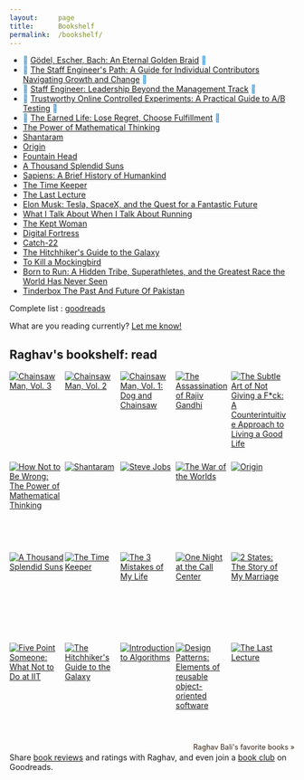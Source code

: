 ```yaml
---
layout:     page
title:      Bookshelf
permalink:  /bookshelf/
---
```


<style type="text/css">
    strong {
        color: #3498db;
        font-weight: 400;
    }
    blockquote {
        padding: 0px 23px;
    }
</style>

- __&#128214; [Gödel, Escher, Bach: An Eternal Golden Braid](https://www.goodreads.com/book/show/24113.G_del_Escher_Bach) &#128214;__
- __&#128214; [The Staff Engineer's Path: A Guide for Individual Contributors Navigating Growth and Change](https://www.goodreads.com/book/show/61058107-the-staff-engineer-s-path) &#128214;__
- __&#128214; [Staff Engineer: Leadership Beyond the Management Track](https://www.goodreads.com/book/show/56481725-staff-engineer) &#128214;__
- __&#128214; [Trustworthy Online Controlled Experiments: A Practical Guide to A/B Testing](https://www.goodreads.com/book/show/51635906-trustworthy-online-controlled-experiments) &#128214;__
- __&#128214; [The Earned Life: Lose Regret, Choose Fulfillment](https://www.goodreads.com/book/show/58735020-the-earned-life) &#128214;__
- [The Power of Mathematical Thinking](https://www.goodreads.com/book/show/18693884-how-not-to-be-wrong)
- [Shantaram](https://www.goodreads.com/book/show/33600.Shantaram)
- [Origin](https://www.goodreads.com/book/show/32315293-origin)
- [Fountain Head](https://www.goodreads.com/book/show/2122.The_Fountainhead)
- [A Thousand Splendid Suns](https://www.goodreads.com/book/show/128029.A_Thousand_Splendid_Suns)
- [Sapiens: A Brief History of Humankind](https://www.goodreads.com/book/show/23692271-sapiens)
- [The Time Keeper](https://www.goodreads.com/book/show/13624688-the-time-keeper)
- [The Last Lecture](https://www.goodreads.com/book/show/40611510-the-last-lecture)
- [Elon Musk: Tesla, SpaceX, and the Quest for a Fantastic Future](https://www.goodreads.com/book/show/25541028-elon-musk)
- [What I Talk About When I Talk About Running](https://www.goodreads.com/book/show/4352812-what-i-talk-about-when-i-talk-about-running)
- [The Kept Woman](https://www.goodreads.com/book/show/28374062-the-kept-woman)
- [Digital Fortress](https://www.goodreads.com/book/show/11125.Digital_Fortress)
- [Catch-22](https://www.goodreads.com/book/show/168668.Catch_22)
- [The Hitchhiker's Guide to the Galaxy](https://www.goodreads.com/book/show/386162.The_Hitchhiker_s_Guide_to_the_Galaxy)
- [To Kill a Mockingbird](https://www.goodreads.com/book/show/8045416-to-kill-a-mockingbird)
- [Born to Run: A Hidden Tribe, Superathletes, and the Greatest Race the World Has Never Seen](https://www.goodreads.com/book/show/6289283-born-to-run)
- [Tinderbox The Past And Future Of Pakistan](https://www.goodreads.com/book/show/10318275-tinderbox-the-past-and-future-of-pakistan)



Complete list : [goodreads](https://www.goodreads.com/review/list/87723774-raghav-bali?ref=nav_mybooks&shelf=read&sort=date_read)

What are you reading currently? [Let me know!](https://twitter.com/rghv_bali)

<style type="text/css" media="screen">
.gr_grid_container {
    /* customize grid container div here. eg: width: 500px; */
}

.gr_grid_book_container {
    /* customize book cover container div here */
    float: left;
    width: 98px;
    height: 160px;
    padding: 0px 0px;
    overflow: hidden;
}
</style>
<div id="gr_grid_widget_1678646552">
<!-- Show static html as a placeholder in case js is not enabled - javascript include will override this if things work -->
<h2>
      <a style="text-decoration: none;" rel="nofollow" href="https://www.goodreads.com/review/list/87723774-raghav-bali?shelf=read&utm_medium=api&utm_source=grid_widget">Raghav's bookshelf: read</a>
</h2>
  <div class="gr_grid_container">
    <div class="gr_grid_book_container"><a title="Chainsaw Man, Vol. 3" rel="nofollow" href="https://www.goodreads.com/book/show/54303329-chainsaw-man-vol-3"><img alt="Chainsaw Man, Vol. 3" border="0" src="https://i.gr-assets.com/images/S/compressed.photo.goodreads.com/books/1606066788l/54303329._SX98_.jpg" /></a></div>
    <div class="gr_grid_book_container"><a title="Chainsaw Man, Vol. 2" rel="nofollow" href="https://www.goodreads.com/book/show/51323367-chainsaw-man-vol-2"><img alt="Chainsaw Man, Vol. 2" border="0" src="https://i.gr-assets.com/images/S/compressed.photo.goodreads.com/books/1595770794l/51323367._SX98_.jpg" /></a></div>
    <div class="gr_grid_book_container"><a title="Chainsaw Man, Vol. 1: Dog and Chainsaw" rel="nofollow" href="https://www.goodreads.com/book/show/55575967-chainsaw-man-vol-1"><img alt="Chainsaw Man, Vol. 1: Dog and Chainsaw" border="0" src="https://i.gr-assets.com/images/S/compressed.photo.goodreads.com/books/1617389215l/55575967._SX98_.jpg" /></a></div>
    <div class="gr_grid_book_container"><a title="The Assassination of Rajiv Gandhi" rel="nofollow" href="https://www.goodreads.com/book/show/31455657-the-assassination-of-rajiv-gandhi"><img alt="The Assassination of Rajiv Gandhi" border="0" src="https://i.gr-assets.com/images/S/compressed.photo.goodreads.com/books/1471320569l/31455657._SX98_.jpg" /></a></div>
    <div class="gr_grid_book_container"><a title="The Subtle Art of Not Giving a F*ck: A Counterintuitive Approach to Living a Good Life" rel="nofollow" href="https://www.goodreads.com/book/show/28257707-the-subtle-art-of-not-giving-a-f-ck"><img alt="The Subtle Art of Not Giving a F*ck: A Counterintuitive Approach to Living a Good Life" border="0" src="https://i.gr-assets.com/images/S/compressed.photo.goodreads.com/books/1465761302l/28257707._SX98_.jpg" /></a></div>
    <div class="gr_grid_book_container"><a title="How Not to Be Wrong: The Power of Mathematical Thinking" rel="nofollow" href="https://www.goodreads.com/book/show/18693884-how-not-to-be-wrong"><img alt="How Not to Be Wrong: The Power of Mathematical Thinking" border="0" src="https://i.gr-assets.com/images/S/compressed.photo.goodreads.com/books/1387726285l/18693884._SX98_.jpg" /></a></div>
    <div class="gr_grid_book_container"><a title="Shantaram" rel="nofollow" href="https://www.goodreads.com/book/show/33600.Shantaram"><img alt="Shantaram" border="0" src="https://i.gr-assets.com/images/S/compressed.photo.goodreads.com/books/1333482282l/33600._SX98_.jpg" /></a></div>
    <div class="gr_grid_book_container"><a title="Steve Jobs" rel="nofollow" href="https://www.goodreads.com/book/show/11084145-steve-jobs"><img alt="Steve Jobs" border="0" src="https://i.gr-assets.com/images/S/compressed.photo.goodreads.com/books/1511288482l/11084145._SX98_.jpg" /></a></div>
    <div class="gr_grid_book_container"><a title="The War of the Worlds" rel="nofollow" href="https://www.goodreads.com/book/show/8909.The_War_of_the_Worlds"><img alt="The War of the Worlds" border="0" src="https://i.gr-assets.com/images/S/compressed.photo.goodreads.com/books/1320391644l/8909._SX98_.jpg" /></a></div>
    <div class="gr_grid_book_container"><a title="Origin (Robert Langdon, #5)" rel="nofollow" href="https://www.goodreads.com/book/show/32315293-origin"><img alt="Origin" border="0" src="https://i.gr-assets.com/images/S/compressed.photo.goodreads.com/books/1498794232l/32315293._SX98_.jpg" /></a></div>
    <div class="gr_grid_book_container"><a title="A Thousand Splendid Suns" rel="nofollow" href="https://www.goodreads.com/book/show/128029.A_Thousand_Splendid_Suns"><img alt="A Thousand Splendid Suns" border="0" src="https://i.gr-assets.com/images/S/compressed.photo.goodreads.com/books/1655336738l/128029._SX98_.jpg" /></a></div>
    <div class="gr_grid_book_container"><a title="The Time Keeper" rel="nofollow" href="https://www.goodreads.com/book/show/13624688-the-time-keeper"><img alt="The Time Keeper" border="0" src="https://i.gr-assets.com/images/S/compressed.photo.goodreads.com/books/1340478576l/13624688._SX98_.jpg" /></a></div>
    <div class="gr_grid_book_container"><a title="The 3 Mistakes of My Life" rel="nofollow" href="https://www.goodreads.com/book/show/3320520-the-3-mistakes-of-my-life"><img alt="The 3 Mistakes of My Life" border="0" src="https://i.gr-assets.com/images/S/compressed.photo.goodreads.com/books/1216107646l/3320520._SX98_.jpg" /></a></div>
    <div class="gr_grid_book_container"><a title="One Night at the Call Center" rel="nofollow" href="https://www.goodreads.com/book/show/105578.One_Night_at_the_Call_Center"><img alt="One Night at the Call Center" border="0" src="https://i.gr-assets.com/images/S/compressed.photo.goodreads.com/books/1320500924l/105578._SX98_.jpg" /></a></div>
    <div class="gr_grid_book_container"><a title="2 States: The Story of My Marriage" rel="nofollow" href="https://www.goodreads.com/book/show/6969361-2-states"><img alt="2 States: The Story of My Marriage" border="0" src="https://i.gr-assets.com/images/S/compressed.photo.goodreads.com/books/1255292027l/6969361._SX98_.jpg" /></a></div>
    <div class="gr_grid_book_container"><a title="Five Point Someone: What Not to Do at IIT" rel="nofollow" href="https://www.goodreads.com/book/show/105576.Five_Point_Someone"><img alt="Five Point Someone: What Not to Do at IIT" border="0" src="https://i.gr-assets.com/images/S/compressed.photo.goodreads.com/books/1298571209l/105576._SX98_.jpg" /></a></div>
    <div class="gr_grid_book_container"><a title="The Hitchhiker's Guide to the Galaxy (The Hitchhiker's Guide to the Galaxy, #1)" rel="nofollow" href="https://www.goodreads.com/book/show/386162.The_Hitchhiker_s_Guide_to_the_Galaxy"><img alt="The Hitchhiker's Guide to the Galaxy" border="0" src="https://i.gr-assets.com/images/S/compressed.photo.goodreads.com/books/1559986152l/386162._SX98_SY160_.jpg" /></a></div>
    <div class="gr_grid_book_container"><a title="Introduction to Algorithms" rel="nofollow" href="https://www.goodreads.com/book/show/108986.Introduction_to_Algorithms"><img alt="Introduction to Algorithms" border="0" src="https://i.gr-assets.com/images/S/compressed.photo.goodreads.com/books/1387741681l/108986._SX98_.jpg" /></a></div>
    <div class="gr_grid_book_container"><a title="Design Patterns: Elements of reusable object-oriented software (Bilingual Edition)" rel="nofollow" href="https://www.goodreads.com/book/show/19788662-design-patterns"><img alt="Design Patterns: Elements of reusable object-oriented software" border="0" src="https://i.gr-assets.com/images/S/compressed.photo.goodreads.com/books/1387710475l/19788662._SX98_.jpg" /></a></div>
    <div class="gr_grid_book_container"><a title="The Last Lecture" rel="nofollow" href="https://www.goodreads.com/book/show/40611510-the-last-lecture"><img alt="The Last Lecture" border="0" src="https://i.gr-assets.com/images/S/compressed.photo.goodreads.com/books/1529682044l/40611510._SX98_.jpg" /></a>
</div>
    <br style="clear: both"/><br/><a class="gr_grid_branding" style="font-size: .9em; color: #382110; text-decoration: none; float: right; clear: both" rel="nofollow" href="https://www.goodreads.com/user/show/87723774-raghav-bali">Raghav Bali's favorite books »</a>
  <noscript><br/>Share <a rel="nofollow" href="/">book reviews</a> and ratings with Raghav, and even join a <a rel="nofollow" href="/group">book club</a> on Goodreads.</noscript>
  </div>

</div>
<script src="https://www.goodreads.com/review/grid_widget/87723774.Raghav's%20bookshelf:%20read?cover_size=medium&hide_link=&hide_title=&num_books=20&order=d&shelf=read&sort=date_read&widget_id=1678646552" type="text/javascript" charset="utf-8"></script>


